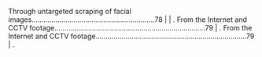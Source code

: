 Through untargeted scraping of facial images..............................................................78                                                                                                                                                                                                                     |
| . From the Internet and CCTV footage............................................................................79                                                                                                                                                                                                                 | . From the Internet and CCTV footage............................................................................79                                                                                                                                                                                                                 | . 